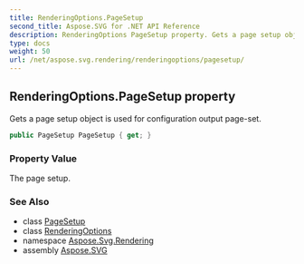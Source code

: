 ```yaml
---
title: RenderingOptions.PageSetup
second_title: Aspose.SVG for .NET API Reference
description: RenderingOptions PageSetup property. Gets a page setup object is used for configuration output page-set
type: docs
weight: 50
url: /net/aspose.svg.rendering/renderingoptions/pagesetup/
---
```

## RenderingOptions.PageSetup property

Gets a page setup object is used for configuration output page-set.

```csharp
public PageSetup PageSetup { get; }
```

### Property Value

The page setup.

### See Also

* class [PageSetup](../../pagesetup/)
* class [RenderingOptions](../)
* namespace [Aspose.Svg.Rendering](../../../aspose.svg.rendering/)
* assembly [Aspose.SVG](../../../)
